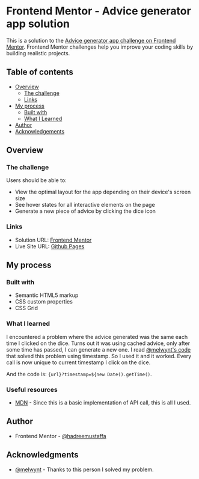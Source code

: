 # Frontend Mentor - Advice generator app solution

This is a solution to the [Advice generator app challenge on Frontend Mentor](https://www.frontendmentor.io/challenges/advice-generator-app-QdUG-13db). Frontend Mentor challenges help you improve your coding skills by building realistic projects.

## Table of contents

- [Overview](#overview)
  - [The challenge](#the-challenge)
  - [Links](#links)
- [My process](#my-process)
  - [Built with](#built-with)
  - [What I Learned](#what-i-learned)
- [Author](#author)
- [Acknowledgements](#acknowledgments)

## Overview

### The challenge

Users should be able to:

- View the optimal layout for the app depending on their device's screen size
- See hover states for all interactive elements on the page
- Generate a new piece of advice by clicking the dice icon

### Links

- Solution URL: [Frontend Mentor](https://www.frontendmentor.io/solutions/advice-generator-app-4r-ELpR1tI)
- Live Site URL: [Github Pages](https://hadreemustaffa.github.io/advice-generator-app/)

## My process

### Built with

- Semantic HTML5 markup
- CSS custom properties
- CSS Grid

### What I learned

I encountered a problem where the advice generated was the same each time I clicked on the dice. Turns out it was using cached advice, only after some time has passed, I can generate a new one. I read [@melwynt's code](https://github.com/melwynt/advice-generator-app-main/blob/main/src/App.jsx) that solved this problem using timestamp. So I used it and it worked. Every call is now unique to current timestamp I click on the dice.

And the code is: `{url}?timestamp=${new Date().getTime()`.

### Useful resources

- [MDN](https://developer.mozilla.org/en-US/docs/Web/API/Fetch_API/Using_Fetch) - Since this is a basic implementation of API call, this is all I used.

## Author

- Frontend Mentor - [@hadreemustaffa](https://www.frontendmentor.io/profile/hadreemustaffa)

## Acknowledgments

- [@melwynt](https://www.frontendmentor.io/profile/melwynt) - Thanks to this person I solved my problem.
